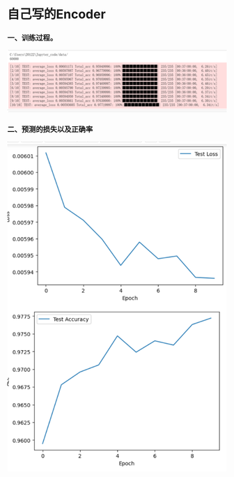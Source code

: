 # 自己写的Encoder

### 一、训练过程。

![image-20231022163933319](./train.png)

### 二、预测的损失以及正确率

![image-20231022164148377](./test.png)
